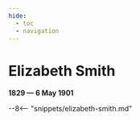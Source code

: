 ```yaml
---
hide:
  - toc
  - navigation 
---
```


# Elizabeth Smith

**1829 — 6 May 1901**

--8<-- "snippets/elizabeth-smith.md"
